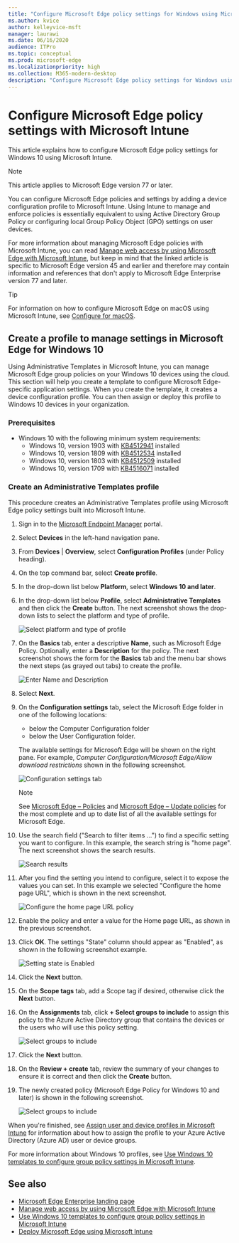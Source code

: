 ```yaml
---
title: "Configure Microsoft Edge policy settings for Windows using Microsoft Intune"
ms.author: kvice
author: kelleyvice-msft
manager: laurawi
ms.date: 06/16/2020
audience: ITPro
ms.topic: conceptual
ms.prod: microsoft-edge
ms.localizationpriority: high
ms.collection: M365-modern-desktop
description: "Configure Microsoft Edge policy settings for Windows using Microsoft Intune."
---
```


# Configure Microsoft Edge policy settings with Microsoft Intune

This article explains how to configure Microsoft Edge policy settings for Windows 10 using Microsoft Intune.

> [!NOTE]
> This article applies to Microsoft Edge version 77 or later.

You can configure Microsoft Edge policies and settings by adding a device configuration profile to Microsoft Intune. Using Intune to manage and enforce policies is essentially equivalent to using Active Directory Group Policy or configuring local Group Policy Object (GPO) settings on user devices.

For more information about managing Microsoft Edge policies with Microsoft Intune, you can read [Manage web access by using Microsoft Edge with Microsoft Intune](https://docs.microsoft.com/intune/manage-microsoft-edge), but keep in mind that the linked article is specific to Microsoft Edge version 45 and earlier and therefore may contain information and references that don't apply to Microsoft Edge Enterprise version 77 and later.

> [!TIP]
> For information on how to configure Microsoft Edge on macOS using Microsoft Intune, see [Configure for macOS](configure-microsoft-edge-on-mac.md).

## Create a profile to manage settings in Microsoft Edge for Windows 10

Using Administrative Templates in Microsoft Intune, you can manage Microsoft Edge group policies on your Windows 10 devices using the cloud. This section will help you create a template to configure Microsoft Edge-specific application settings. When you create the template, it creates a device configuration profile. You can then assign or deploy this profile to Windows 10 devices in your organization.

### Prerequisites

- Windows 10 with the following minimum system requirements:
  - Windows 10, version 1903 with [KB4512941](https://support.microsoft.com/kb/4512941) installed
  - Windows 10, version 1809 with [KB4512534](https://support.microsoft.com/kb/4512534) installed
  - Windows 10, version 1803 with [KB4512509](https://support.microsoft.com/kb/4512509) installed
  - Windows 10, version 1709 with [KB4516071](https://support.microsoft.com/kb/4516071) installed

### Create an Administrative Templates profile

This procedure creates an Administrative Templates profile using Microsoft Edge policy settings built into Microsoft Intune.

1. Sign in to the [Microsoft Endpoint Manager](https://endpoint.microsoft.com/) portal.
2. Select **Devices** in the left-hand navigation pane.
3. From **Devices** | **Overview**, select **Configuration Profiles** (under Policy heading).
4. On the top command bar, select **Create profile**.
5. In the drop-down list below **Platform**, select **Windows 10 and later**.
6. In the drop-down list below **Profile**, select **Administrative Templates** and then click the **Create** button. The next screenshot shows the drop-down lists to select the platform and type of profile.

    ![Select platform and type of profile](./media/configure-edge-with-intune/create-profile-platform.png)

7. On the **Basics** tab, enter a descriptive **Name**, such as Microsoft Edge Policy. Optionally, enter a     **Description** for the policy.
The next screenshot shows the form for the **Basics** tab and the menu bar shows the next steps (as grayed out tabs) to create the profile.

   ![Enter Name and Description](./media/configure-edge-with-intune/create-profile-basics-tab.png)

8. Select **Next**.
9. On the **Configuration settings** tab, select the Microsoft Edge folder in one of the following locations:

   - below the Computer Configuration folder
   - below the User Configuration folder.

   The available settings for Microsoft Edge will be shown on the right pane. For example, *Computer Configuration/Microsoft Edge/Allow download restrictions* shown in the following screenshot.

   ![Configuration settings tab](./media/configure-edge-with-intune/create-profile-configuration-settings-tab.png)

   > [!NOTE]
   > See [Microsoft Edge – Policies](https://docs.microsoft.com/DeployEdge/microsoft-edge-policies) and [Microsoft Edge – Update policies](https://docs.microsoft.com/DeployEdge/microsoft-edge-update-policies) for the most complete and up to date list of all the available settings for Microsoft Edge.

10. Use the search field ("Search to filter items ...") to find a specific setting you want to configure. In this example, the search string is "home page". The next screenshot shows the search results.

    ![Search results](./media/configure-edge-with-intune/create-profile-configuration-settings-tab-search.png)

11. After you find the setting you intend to configure, select it to expose the values you can set. In this example we selected "Configure the home page URL", which is shown in the next screenshot.

    ![Configure the home page URL policy](./media/configure-edge-with-intune/create-profile-configuration-settings-tab-edit-pol.png)

12. Enable the policy and enter a value for the Home page URL, as shown in the previous screenshot.

13. Click **OK**. The settings "State" column should appear as "Enabled", as shown in the following screenshot example.

    ![Setting state is Enabled](./media/configure-edge-with-intune/create-profile-configuration-settings-tab-set-enabled.png)

14. Click the **Next** button.

15. On the **Scope tags** tab, add a Scope tag if desired, otherwise click the **Next** button.

16. On the **Assignments** tab, click **+ Select groups to include** to assign this policy to the  Azure Active Directory group that contains the devices or the users who will use this policy setting.

    ![Select groups to include](./media/configure-edge-with-intune/create-profile-assignments-tab.png)

17. Click the **Next** button.

18. On the **Review + create** tab, review the summary of your changes to ensure it is correct and then click the **Create** button.

19. The newly created policy (Microsoft Edge Policy for Windows 10 and later) is shown in the following screenshot.

    ![Select groups to include](./media/configure-edge-with-intune/create-profile-new-policy-finished.png)

<!---
5. Enter the following values:

    |Field  |Value  |
    |---------|---------|
    |Name     |Enter a descriptive name, like _Microsoft Edge Policies_         |
    |Description     |Optionally enter a description         |
    |Platform     |Windows 10 and later         |
    |Profile type     |Administrative Templates         |

    ![Create profile](./media/edge-ent-intune/edge-intune-profile-create.png)

6. Click **Settings** to show all the available settings.

    ![Create profile](./media/edge-ent-intune/edge-intune-policy-settings.png)

7. On the right upper corner of the window, select the **All products** drop-down and then select **Edge version 77 or later** to filter the list to show only Microsoft Edge settings.

    ![Create profile](./media/edge-ent-intune/edge-intune-allproducts.png)

8. To configure a setting, select it from the list and use the settings window on the right to enable and configure the setting.

    ![Create profile](./media/edge-ent-intune/edge-intune-settings-config.png)

9. Click **Create** to create the profile.
-->
When you're finished, see [Assign user and device profiles in Microsoft Intune](https://docs.microsoft.com/intune/device-profile-assign) for information about how to assign the profile to your Azure Active Directory (Azure AD) user or device groups.

For more information about Windows 10 profiles, see [Use Windows 10 templates to configure group policy settings in Microsoft Intune](https://docs.microsoft.com/intune/administrative-templates-windows).

## See also

- [Microsoft Edge Enterprise landing page](https://aka.ms/EdgeEnterprise)
- [Manage web access by using Microsoft Edge with Microsoft Intune](https://docs.microsoft.com/intune/manage-microsoft-edge)
- [Use Windows 10 templates to configure group policy settings in Microsoft Intune](https://docs.microsoft.com/intune/administrative-templates-windows)
- [Deploy Microsoft Edge using Microsoft Intune](https://docs.microsoft.com/intune/apps/apps-windows-edge/?toc=https://docs.microsoft.com/DeployEdge/toc.json&bc=https://docs.microsoft.com/DeployEdge/breadcrumb/toc.json)
